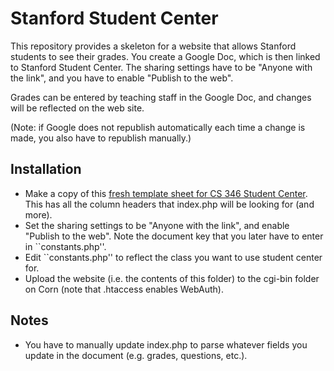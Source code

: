 Stanford Student Center
=======================

This repository provides a skeleton for a website that allows Stanford students to see their grades. You create a Google Doc, which is then linked to Stanford Student Center. The sharing settings have to be "Anyone with the link", and you have to enable "Publish to the web".

Grades can be entered by teaching staff in the Google Doc, and changes will be reflected on the web site.

(Note: if Google does not republish automatically each time a change is made, you also have to republish manually.)

## Installation
- Make a copy of this [fresh template sheet for CS 346 Student Center](https://docs.google.com/spreadsheet/ccc?key=0AsFqly5ZIs8LdEYxTjYxTzVsUW1pRVp3a2pjaFRKb2c). This has all the column headers that index.php will be looking for (and more).
- Set the sharing settings to be "Anyone with the link", and enable "Publish to the web". Note the document key that you later have to enter in ``constants.php''.
- Edit ``constants.php'' to reflect the class you want to use student center for.
- Upload the website (i.e. the contents of this folder) to the cgi-bin folder on Corn (note that .htaccess enables WebAuth).

## Notes
- You have to manually update index.php to parse whatever fields you update in the document (e.g. grades, questions, etc.).
